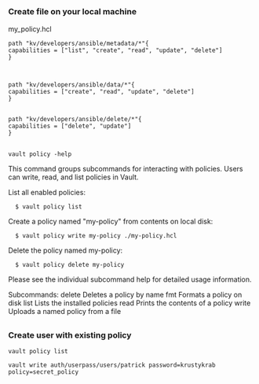 



##

### Create file on your local machine






my_policy.hcl
```
path "kv/developers/ansible/metadata/*"{
capabilities = ["list", "create", "read", "update", "delete"]
}



path "kv/developers/ansible/data/*"{
capabilities = ["create", "read", "update", "delete"]
}


path "kv/developers/ansible/delete/*"{
capabilities = ["delete", "update"]
}

```

##

### 

`vault policy -help`


 This command groups subcommands for interacting with policies.
  Users can write, read, and list policies in Vault.

  List all enabled policies:

      $ vault policy list

  Create a policy named "my-policy" from contents on local disk:

      $ vault policy write my-policy ./my-policy.hcl

  Delete the policy named my-policy:

      $ vault policy delete my-policy

  Please see the individual subcommand help for detailed usage information.

Subcommands:
    delete    Deletes a policy by name
    fmt       Formats a policy on disk
    list      Lists the installed policies
    read      Prints the contents of a policy
    write     Uploads a named policy from a file



##

### Create user with existing policy

`vault policy list`

```
vault write auth/userpass/users/patrick password=krustykrab policy=secret_policy
```
